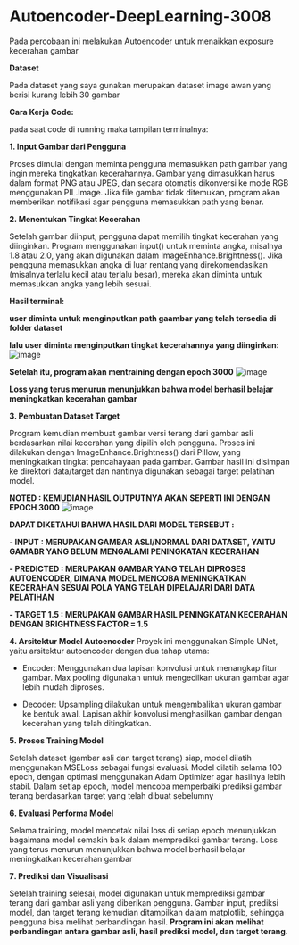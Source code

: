 # Autoencoder-DeepLearning-3008

Pada percobaan ini melakukan Autoencoder untuk menaikkan exposure kecerahan gambar

**Dataset**

Pada dataset yang saya gunakan merupakan dataset image awan yang berisi kurang lebih 30 gambar

**Cara Kerja Code:**

pada saat code di running maka tampilan terminalnya:

**1. Input Gambar dari Pengguna**

Proses dimulai dengan meminta pengguna memasukkan path gambar yang ingin mereka tingkatkan kecerahannya.
Gambar yang dimasukkan harus dalam format PNG atau JPEG, dan secara otomatis dikonversi ke mode RGB menggunakan PIL.Image.
Jika file gambar tidak ditemukan, program akan memberikan notifikasi agar pengguna memasukkan path yang benar.

**2. Menentukan Tingkat Kecerahan**

Setelah gambar diinput, pengguna dapat memilih tingkat kecerahan yang diinginkan.
Program menggunakan input() untuk meminta angka, misalnya 1.8 atau 2.0, yang akan digunakan dalam ImageEnhance.Brightness().
Jika pengguna memasukkan angka di luar rentang yang direkomendasikan (misalnya terlalu kecil atau terlalu besar), mereka akan diminta untuk memasukkan angka yang lebih sesuai.

**Hasil terminal:**

**user diminta untuk menginputkan path gaambar yang telah tersedia di folder dataset**

**lalu user diminta menginputkan tingkat kecerahannya yang diinginkan:**
![image](https://github.com/user-attachments/assets/7fd5ba8f-e009-481f-93a4-a8db429136c3)

**Setelah itu, program akan mentraining dengan epoch 3000**
![image](https://github.com/user-attachments/assets/b199e7a3-b6d1-4c96-bc7d-26b0b4072fa4)

**Loss yang terus menurun menunjukkan bahwa model berhasil belajar meningkatkan kecerahan gambar**

**3. Pembuatan Dataset Target**

Program kemudian membuat gambar versi terang dari gambar asli berdasarkan nilai kecerahan yang dipilih oleh pengguna.
Proses ini dilakukan dengan ImageEnhance.Brightness() dari Pillow, yang meningkatkan tingkat pencahayaan pada gambar.
Gambar hasil ini disimpan ke direktori data/target dan nantinya digunakan sebagai target pelatihan model.

**NOTED : KEMUDIAN HASIL OUTPUTNYA AKAN SEPERTI INI DENGAN EPOCH 3000**
![image](https://github.com/user-attachments/assets/769e30f1-c1ac-4710-b6d7-644b8a60aa72)

**DAPAT DIKETAHUI BAHWA HASIL DARI MODEL TERSEBUT :**

**- INPUT : MERUPAKAN GAMBAR ASLI/NORMAL DARI DATASET, YAITU GAMABR YANG BELUM MENGALAMI PENINGKATAN KECERAHAN**

**- PREDICTED : MERUPAKAN GAMBAR YANG TELAH DIPROSES AUTOENCODER, DIMANA MODEL MENCOBA MENINGKATKAN KECERAHAN SESUAI POLA YANG TELAH DIPELAJARI DARI DATA PELATIHAN**

**- TARGET 1.5 : MERUPAKAN GAMBAR HASIL PENINGKATAN KECERAHAN DENGAN BRIGHTNESS FACTOR = 1.5**



**4. Arsitektur Model Autoencoder**
Proyek ini menggunakan Simple UNet, yaitu arsitektur autoencoder dengan dua tahap utama:
- Encoder:
Menggunakan dua lapisan konvolusi untuk menangkap fitur gambar.
Max pooling digunakan untuk mengecilkan ukuran gambar agar lebih mudah diproses.

- Decoder:
Upsampling dilakukan untuk mengembalikan ukuran gambar ke bentuk awal.
Lapisan akhir konvolusi menghasilkan gambar dengan kecerahan yang telah ditingkatkan.

**5. Proses Training Model**

Setelah dataset (gambar asli dan target terang) siap, model dilatih menggunakan MSELoss sebagai fungsi evaluasi.
Model dilatih selama 100 epoch, dengan optimasi menggunakan Adam Optimizer agar hasilnya lebih stabil.
Dalam setiap epoch, model mencoba memperbaiki prediksi gambar terang berdasarkan target yang telah dibuat sebelumny

**6. Evaluasi Performa Model**

Selama training, model mencetak nilai loss di setiap epoch menunjukkan bagaimana model semakin baik dalam memprediksi gambar terang.
Loss yang terus menurun menunjukkan bahwa model berhasil belajar meningkatkan kecerahan gambar

**7️. Prediksi dan Visualisasi**

Setelah training selesai, model digunakan untuk memprediksi gambar terang dari gambar asli yang diberikan pengguna.
Gambar input, prediksi model, dan target terang kemudian ditampilkan dalam matplotlib, sehingga pengguna bisa melihat perbandingan hasil.
**Program ini akan melihat perbandingan antara gambar asli, hasil prediksi model, dan target terang.**








